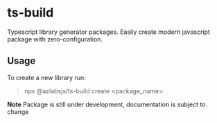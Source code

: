 # ts-build

Typescript library generator packages. Easily create modern javascript package with zero-configuration.

## Usage

To create a new library run:

> npx @azlabsjs/ts-build create <package_name>

**Note**
Package is still under development, documentation is subject to change

